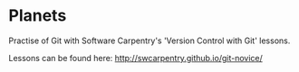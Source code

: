 # Planets
Practise of Git with Software Carpentry's 'Version Control with Git' lessons. 

Lessons can be found here: 
http://swcarpentry.github.io/git-novice/
